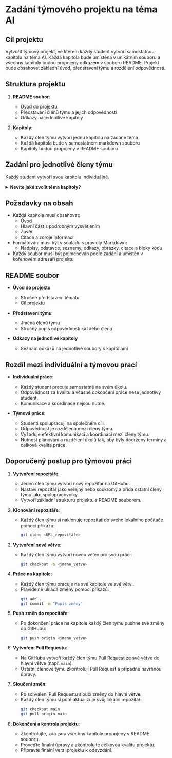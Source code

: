 # Zadání týmového projektu na téma AI

## Cíl projektu
Vytvořit týmový projekt, ve kterém každý student vytvoří samostatnou kapitolu na téma AI. Každá kapitola bude umístěna v unikátním souboru a všechny kapitoly budou propojeny odkazem v souboru README. Projekt bude obsahovat základní úvod, představení týmu a rozdělení odpovědností.

## Struktura projektu
1. **README soubor**:
   - Úvod do projektu
   - Představení členů týmu a jejich odpovědností
   - Odkazy na jednotlivé kapitoly

2. **Kapitoly**:
   - Každý člen týmu vytvoří jednu kapitolu na zadané téma
   - Každá kapitola bude v samostatném markdown souboru
   - Kapitoly budou propojeny v README souboru

## Zadání pro jednotlivé členy týmu
Každý student vytvoří svou kapitolu individuálně. 

<details>
<summary><strong>Nevíte jaké zvolit téma kapitoly?</strong></summary>


### Návrh témat 
Pokud si nevíte rady, můžete vyúžít následující témata
- Definice AI
- Historie AI
- Základní pojmy a technologie
- AI v průmyslu (např. zdravotnictví, finance, doprava)
- AI v každodenním životě (např. virtuální asistenti, chytré domy)
- Příklady a případové studie
- Predikce vývoje AI
- Etické a sociální otázky
- Možné dopady na trh práce a společnost
- apod
</details>

## Požadavky na obsah
- Každá kapitola musí obsahovat:
  - Úvod
  - Hlavní část s podrobným vysvětlením
  - Závěr
  - Citace a zdroje informací
- Formátování musí být v souladu s pravidly Markdown:
  - Nadpisy, odstavce, seznamy, odkazy, obrázky, citace a bloky kódu
- Každý soubor musí být pojmenován podle zadání a umístěn v kořenovém adresáři projektu

## README soubor
- **Úvod do projektu**
  - Stručné představení tématu
  - Cíl projektu

- **Představení týmu**
  - Jména členů týmu
  - Stručný popis odpovědností každého člena

- **Odkazy na jednotlivé kapitoly**
  - Seznam odkazů na jednotlivé soubory s kapitolami

## Rozdíl mezi individuální a týmovou prací
- **Individuální práce**:
  - Každý student pracuje samostatně na svém úkolu.
  - Odpovědnost za kvalitu a včasné dokončení práce nese jednotlivý student.
  - Komunikace a koordinace nejsou nutné.

- **Týmová práce**:
  - Studenti spolupracují na společném cíli.
  - Odpovědnost je rozdělena mezi členy týmu.
  - Vyžaduje efektivní komunikaci a koordinaci mezi členy týmu.
  - Nutnost plánování a rozdělení úkolů tak, aby byly dodrženy termíny a celková kvalita práce.

## Doporučený postup pro týmovou práci
  
  1. **Vytvoření repozitáře**:
     - Jeden člen týmu vytvoří nový repozitář na GitHubu.
     - Nastaví repozitář jako veřejný nebo soukromý a přidá ostatní členy týmu jako spolupracovníky.
     - Vytvoří základní strukturu projektu s README souborem.

  2. **Klonování repozitáře**:
     - Každý člen týmu si naklonuje repozitář do svého lokálního počítače pomocí příkazu:
       ```sh
       git clone <URL_repozitáře>
       ```

  3. **Vytvoření nové větve**:
     - Každý člen týmu vytvoří novou větev pro svou práci:
       ```sh
       git checkout -b <jmeno_vetve>
       ```

  4. **Práce na kapitole**:
     - Každý člen týmu pracuje na své kapitole ve své větvi.
     - Pravidelně ukládá změny pomocí příkazů:
       ```sh
       git add .
       git commit -m "Popis změny"
       ```

  5. **Push změn do repozitáře**:
     - Po dokončení práce na kapitole každý člen týmu pushne své změny do GitHubu:
       ```sh
       git push origin <jmeno_vetve>
       ```

  6. **Vytvoření Pull Requestu**:
     - Na GitHubu vytvoří každý člen týmu Pull Request ze své větve do hlavní větve (např. `main`).
     - Ostatní členové týmu zkontrolují Pull Request a případně navrhnou úpravy.

  7. **Sloučení změn**:
     - Po schválení Pull Requestu sloučí změny do hlavní větve.
     - Každý člen týmu si poté aktualizuje svůj lokální repozitář:
       ```sh
       git checkout main
       git pull origin main
       ```

  8. **Dokončení a kontrola projektu**:
     - Zkontrolujte, zda jsou všechny kapitoly propojeny v README souboru.
     - Proveďte finální úpravy a zkontrolujte celkovou kvalitu projektu.
     - Připravte finální verzi projektu k odevzdání.
